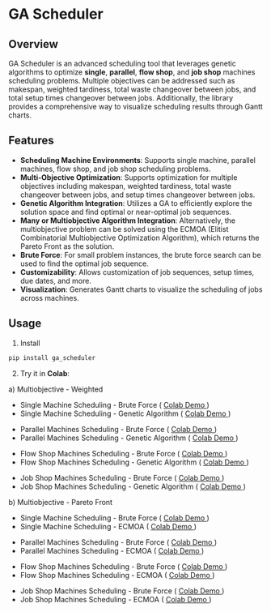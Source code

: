 # GA Scheduler

## Overview

GA Scheduler is an advanced scheduling tool that leverages genetic algorithms to optimize **single**, **parallel**, **flow shop**, and **job shop** machines scheduling problems. Multiple objectives can be addressed such as makespan, weighted tardiness, total waste changeover between jobs, and total setup times changeover between jobs. Additionally, the library provides a comprehensive way to visualize scheduling results through Gantt charts.

## Features

- **Scheduling Machine Environments**: Supports single machine, parallel machines, flow shop, and job shop scheduling problems.
- **Multi-Objective Optimization**: Supports optimization for multiple objectives including makespan, weighted tardiness, total waste changeover between jobs, and setup times changeover between jobs.
- **Genetic Algorithm Integration**: Utilizes a GA to efficiently explore the solution space and find optimal or near-optimal job sequences.
- **Many or Multiobjective Algorithm Integration**: Alternatively, the multiobjective problem can be solved using the ECMOA (Elitist Combinatorial Multiobjective Optimization Algorithm), which returns the Pareto Front as the solution.
- **Brute Force**: For small problem instances, the brute force search can be used to find the optimal job sequence.
- **Customizability**: Allows customization of job sequences, setup times, due dates, and more.
- **Visualization**: Generates Gantt charts to visualize the scheduling of jobs across machines.

## Usage

1. Install

```bash
pip install ga_scheduler

```

2. Try it in **Colab**:

a) Multiobjective - Weighted 

- Single Machine Scheduling - Brute Force ( [ Colab Demo ](https://colab.research.google.com/drive/1f8j9R3vClF9kmJGrS8ODGDCy_JWnh7lL?usp=sharing)) 
- Single Machine Scheduling - Genetic Algorithm ( [ Colab Demo ](https://colab.research.google.com/drive/1EevgVgIl0g9ELvUdMKRy38hKItrrPwI7?usp=sharing)) 
<!-- -->
- Parallel Machines Scheduling - Brute Force ( [ Colab Demo ](https://colab.research.google.com/drive/1qQmvkkNliPAVlTk2ShvM0Di9JAKzkqmL?usp=sharing)) 
- Parallel Machines Scheduling - Genetic Algorithm ( [ Colab Demo ](https://colab.research.google.com/drive/1yyfWNei8JNWpsOuy3UBB-pm0MIW5uxQO?usp=sharing)) 
<!-- -->
- Flow Shop Machines Scheduling - Brute Force ( [ Colab Demo ](https://colab.research.google.com/drive/1Fiq5JB9jNXjc_HSDUhEWvujILse2QdfD?usp=sharing)) 
- Flow Shop Machines Scheduling - Genetic Algorithm ( [ Colab Demo ](https://colab.research.google.com/drive/1CqcoXxyBypo_maEE7_-55s64_dsnJ42w?usp=sharing))
<!-- -->
- Job Shop Machines Scheduling - Brute Force ( [ Colab Demo ](https://colab.research.google.com/drive/1MCo3msB8cVbjg-fT9FV5QBmTKFM6km3a?usp=sharing)) 
- Job Shop Machines Scheduling - Genetic Algorithm ( [ Colab Demo ](https://colab.research.google.com/drive/1etJc3z0JMVx4FQBLZCZbCgtQsyt1pjQJ?usp=sharing)) 
 
b) Multiobjective - Pareto Front

- Single Machine Scheduling - Brute Force ( [ Colab Demo ](https://colab.research.google.com/drive/1EevgVgIl0g9ELvUdMKRy38hKItrrPwI7?usp=sharing)) 
- Single Machine Scheduling - ECMOA ( [ Colab Demo ](https://colab.research.google.com/drive/17ahsreoxDNf-6gfdCYO8TNqdvWy6Pxtq?usp=sharing)) 
<!-- -->
- Parallel Machines Scheduling - Brute Force ( [ Colab Demo ](https://colab.research.google.com/drive/1xPqmIEaIwmYrJNIFb9BSSM1XEqFpyMKL?usp=sharing)) 
- Parallel Machines Scheduling - ECMOA ( [ Colab Demo ](https://colab.research.google.com/drive/140ZoIMwzQizsRz6TefsbxWG9d4mBatfC?usp=sharing)) 
<!-- -->
- Flow Shop Machines Scheduling - Brute Force ( [ Colab Demo ](https://colab.research.google.com/drive/1Vom9tdoDzX0D9qdCe3wBErUVtN0nGko3?usp=sharing)) 
- Flow Shop Machines Scheduling - ECMOA ( [ Colab Demo ](https://colab.research.google.com/drive/1DXeifEbk2XeQocG81WRGKtVDFoxdB6RW?usp=sharing))
<!-- -->
- Job Shop Machines Scheduling - Brute Force ( [ Colab Demo ](https://colab.research.google.com/drive/13LK2Ckc8XoftJosNQn7f7bNa0U56Zy4p?usp=sharing)) 
- Job Shop Machines Scheduling - ECMOA ( [ Colab Demo ](https://colab.research.google.com/drive/1PYV0afWMVYREwtRQRbNm1u8McDczAb0k?usp=sharing)) 